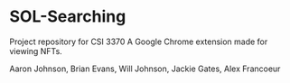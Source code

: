 # SOL-Searching
Project repository for CSI 3370
A Google Chrome extension made for viewing NFTs. 

Aaron Johnson, Brian Evans, Will Johnson, Jackie Gates, Alex Francoeur

